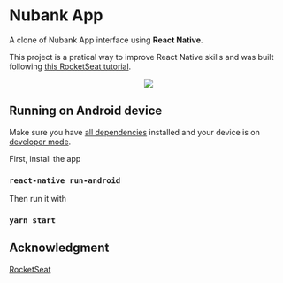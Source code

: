 # Nubank App

A clone of Nubank App interface using **React Native**.

This project is a pratical way to improve React Native skills and was built following [this RocketSeat tutorial](https://www.youtube.com/watch?v=DDm0M_rZLJo).

<p align="center"><img src="https://user-images.githubusercontent.com/34667046/78080829-75a7d780-7385-11ea-8883-5a18f5f39f17.gif" /></p>

## Running on Android device

Make sure you have [all dependencies](https://docs.rocketseat.dev/ambiente-react-native/introducao) installed and your device is on [developer mode](https://developer.android.com/studio/debug/dev-options).

First, install the app

### `react-native run-android`

Then run it with

### `yarn start`

## Acknowledgment

[RocketSeat](https://rocketseat.com.br/)

